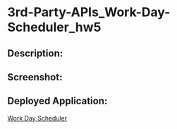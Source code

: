 # 3rd-Party-APIs_Work-Day-Scheduler_hw5

## Description:

## Screenshot:

## Deployed Application:
[Work Day Scheduler](https://mediazjr.github.io/3rd-Party-APIs_Work-Day-Scheduler_hw5/)